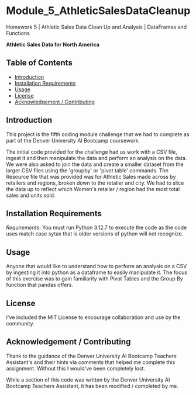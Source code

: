 # Module_5_AthleticSalesDataCleanup
Homework 5 | Athletic Sales Data Clean Up and Analysis | DataFrames and Functions


**Athletic Sales Data for North America**

## Table of Contents
* [Introduction](#introduction)
* [Installation Requirements](#requirements)
* [Usage](#usage)
* [License](#license)
* [Acknowledgement / Contributing](#acknowledgementcontributing)

## Introduction
This project is the fifth coding module challenge that we had to complete as part of the Denver University AI Bootcamp coursework. 

The initial code provided for the challenge had us work with a CSV file, ingest it and then manipulate the data and perform an analysis on the data. We were also asked to join the data and create a smaller dataset from the larger CSV files using the 'groupby' or 'pivot table' commands. The Resource file that was provided was for Athletic Sales made across by retailers and regions, broken down to the retalier and city. We had to slice the data up to reflect which Women's retailer / region had the most total sales and units sold. 


## Installation Requirements
*Requirements*: You must run Python 3.12.7 to execute the code as the code uses match case sytax that is older versions of python will not recognize.

## Usage
Anyone that would like to understand how to perform an analysis on a CSV by ingesting it into python as a dataframe to easily manipulate it. The focus of this exercise was to gain familiarity with Pivot Tables and the Group By function that pandas offers. 

## License
I've included the MIT License to encourage collaboration and use by the community.

## Acknowledgement / Contributing
Thank to the guidance of the Denver University AI Bootcamp Teachers Assistant's and their hints via comments that helped me complete this assignment. Without this I would've been completely lost. 

While a section of this code was written by the Denver University AI Bootcamp Teachers Assistant, it has been modified / completed by me. 


